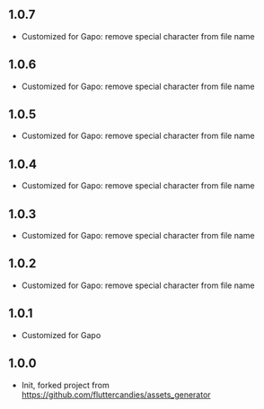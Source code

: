 ## 1.0.7
* Customized for Gapo: remove special character from file name
## 1.0.6
* Customized for Gapo: remove special character from file name
## 1.0.5
* Customized for Gapo: remove special character from file name
## 1.0.4
* Customized for Gapo: remove special character from file name
## 1.0.3
* Customized for Gapo: remove special character from file name
## 1.0.2
* Customized for Gapo: remove special character from file name
## 1.0.1

* Customized for Gapo

## 1.0.0

* Init, forked project from https://github.com/fluttercandies/assets_generator
